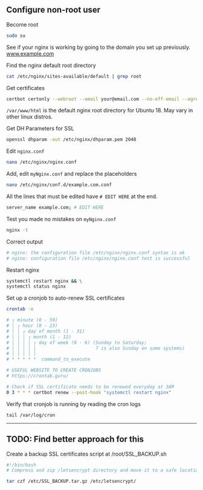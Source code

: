 ## Configure non-root user

Become root
```sh
sudo su
```

See if your nginx is working by going to the domain you set up previously. www.example.com

Find the nginx default root directory
```sh
cat /etc/nginx/sites-available/default | grep root
```

Get certificates
```sh
certbot certonly --webroot --email your@email.com --no-eff-email --agree-tos -w /var/www/html -d example.com -d www.example.com
```
`/var/www/html` is the default nginx root directory for Ubuntu 18. May vary in other linux distros.


Get DH Parameters for SSL
```sh
openssl dhparam -out /etc/nginx/dhparam.pem 2048
```

Edit `nginx.conf`
```sh
nano /etc/nginx/nginx.conf
```

Add, edit `myNginx.conf` and replace the placeholders
```sh
nano /etc/nginx/conf.d/example.com.conf
```

All the lines that must be edited have `# EDIT HERE` at the end.
```sh
server_name example.com; # EDIT HERE
```

Test you made no mistakes on `myNginx.conf`
```sh
nginx -t
```

Correct output
```sh
# nginx: the configuration file /etc/nginx/nginx.conf syntax is ok  
# nginx: configuration file /etc/nginx/nginx.conf test is successful
```

Restart nginx
```sh
systemctl restart nginx && \
systemctl status nginx
```

Set up a cronjob to auto-renew SSL certificates
```sh
crontab -e
```

```sh
# ┌ minute (0 - 59)
# │ ┌ hour (0 - 23)
# │ │ ┌ day of month (1 - 31)
# │ │ │ ┌ month (1 - 12)
# │ │ │ │ ┌ day of week (0 - 6) (Sunday to Saturday;
# │ │ │ │ │                      7 is also Sunday on some systems)
# │ │ │ │ │
# * * * * *  command_to_execute

# USEFUL WEBSITE TO CREATE CRONJOBS
# https://crontab.guru/

# Check if SSL certificate needs to be renewed everyday at 3AM
0 3 * * * certbot renew --post-hook "systemctl restart nginx"
```

Verify that cronjob is running by reading the cron logs
```
tail /var/log/cron
```

---

## TODO: Find better approach for this
Create a backup SSL certificates script at /root/SSL_BACKUP.sh
```sh
#!/bin/bash
# Compress and zip /letsencrypt directory and move it to a safe location

tar czf /etc/SSL_BACKUP.tar.gz /etc/letsencrypt/ 
```